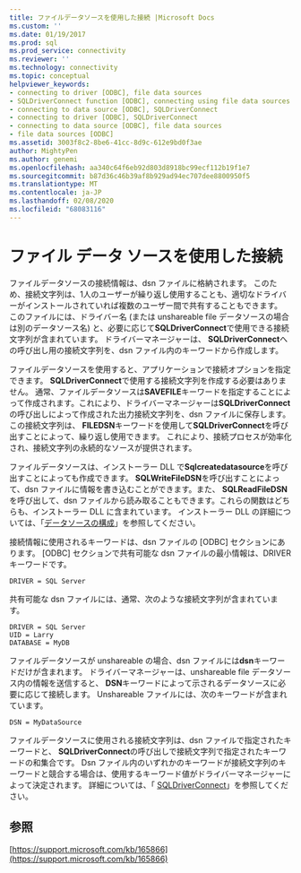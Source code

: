 ```yaml
---
title: ファイルデータソースを使用した接続 |Microsoft Docs
ms.custom: ''
ms.date: 01/19/2017
ms.prod: sql
ms.prod_service: connectivity
ms.reviewer: ''
ms.technology: connectivity
ms.topic: conceptual
helpviewer_keywords:
- connecting to driver [ODBC], file data sources
- SQLDriverConnect function [ODBC], connecting using file data sources
- connecting to data source [ODBC], SQLDriverConnect
- connecting to driver [ODBC], SQLDriverConnect
- connecting to data source [ODBC], file data sources
- file data sources [ODBC]
ms.assetid: 3003f8c2-8be6-41cc-8d9c-612e9bd0f3ae
author: MightyPen
ms.author: genemi
ms.openlocfilehash: aa340c64f6eb92d803d8918bc99ecf112b19f1e7
ms.sourcegitcommit: b87d36c46b39af8b929ad94ec707dee8800950f5
ms.translationtype: MT
ms.contentlocale: ja-JP
ms.lasthandoff: 02/08/2020
ms.locfileid: "68083116"
---
```

# <a name="connecting-using-file-data-sources"></a>ファイル データ ソースを使用した接続
ファイルデータソースの接続情報は、dsn ファイルに格納されます。 このため、接続文字列は、1人のユーザーが繰り返し使用することも、適切なドライバーがインストールされていれば複数のユーザー間で共有することもできます。 このファイルには、ドライバー名 (または unshareable file データソースの場合は別のデータソース名) と、必要に応じて**SQLDriverConnect**で使用できる接続文字列が含まれています。 ドライバーマネージャーは、 **SQLDriverConnect**への呼び出し用の接続文字列を、dsn ファイル内のキーワードから作成します。  
  
 ファイルデータソースを使用すると、アプリケーションで接続オプションを指定できます。 **SQLDriverConnect**で使用する接続文字列を作成する必要はありません。 通常、ファイルデータソースは**SAVEFILE**キーワードを指定することによって作成されます。これにより、ドライバーマネージャーは**SQLDriverConnect**の呼び出しによって作成された出力接続文字列を、dsn ファイルに保存します。 この接続文字列は、 **FILEDSN**キーワードを使用して**SQLDriverConnect**を呼び出すことによって、繰り返し使用できます。 これにより、接続プロセスが効率化され、接続文字列の永続的なソースが提供されます。  
  
 ファイルデータソースは、インストーラー DLL で**Sqlcreatedatasource**を呼び出すことによっても作成できます。 **SQLWriteFileDSN**を呼び出すことによって、dsn ファイルに情報を書き込むことができます。また、 **SQLReadFileDSN**を呼び出して、dsn ファイルから読み取ることもできます。これらの関数はどちらも、インストーラー DLL に含まれています。 インストーラー DLL の詳細については、「[データソースの構成](../../../odbc/reference/install/configuring-data-sources.md)」を参照してください。  
  
 接続情報に使用されるキーワードは、dsn ファイルの [ODBC] セクションにあります。 [ODBC] セクションで共有可能な dsn ファイルの最小情報は、DRIVER キーワードです。  
  
```  
DRIVER = SQL Server  
```  
  
 共有可能な dsn ファイルには、通常、次のような接続文字列が含まれています。  
  
```  
DRIVER = SQL Server  
UID = Larry  
DATABASE = MyDB  
```  
  
 ファイルデータソースが unshareable の場合、dsn ファイルには**dsn**キーワードだけが含まれます。 ドライバーマネージャーは、unshareable file データソース内の情報を送信すると、 **DSN**キーワードによって示されるデータソースに必要に応じて接続します。 Unshareable ファイルには、次のキーワードが含まれています。  
  
```  
DSN = MyDataSource  
```  
  
 ファイルデータソースに使用される接続文字列は、dsn ファイルで指定されたキーワードと、 **SQLDriverConnect**の呼び出しで接続文字列で指定されたキーワードの和集合です。 Dsn ファイル内のいずれかのキーワードが接続文字列のキーワードと競合する場合は、使用するキーワード値がドライバーマネージャーによって決定されます。 詳細については、「 [SQLDriverConnect](../../../odbc/reference/syntax/sqldriverconnect-function.md)」を参照してください。  
  
## <a name="see-also"></a>参照  
 [https://support.microsoft.com/kb/165866](https://support.microsoft.com/kb/165866)
